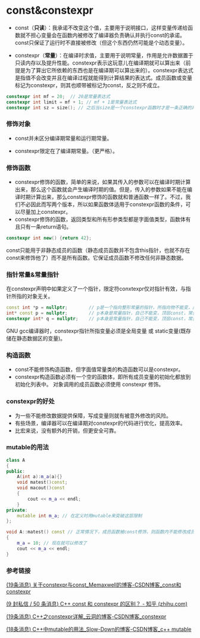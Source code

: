 # const&constexpr

- const（**只读**）：我承诺不改变这个值，主要用于说明接口，这样变量传递给函数就不担心变量会在函数内被修改了编译器负责确认并执行const的承诺。const只保证了运行时不直接被修改（但这个东西仍然可能是个动态变量）。

- constexpr（**常量**）：在编译时求值，主要用于说明常量，作用是允许数据置于只读内存以及提升性能。constexpr表示这玩意儿在编译期就可以算出来（前提是为了算出它所依赖的东西也是在编译期可以算出来的）。constexpr表达式是指值不会改变并且在编译过程就能得到计算结果的表达式。成员函数或变量标记为constexpr，则其也顺带被标记为const，反之则不成立。

```c++
constexpr int mf = 20;  // 20是常量表达式
constexpr int limit = mf + 1; // mf + 1是常量表达式
constexpr int sz = size(); // 之后当size是一个constexpr函数时才是一条正确的声明语句
```

### 修饰对象

- const并未区分编译期常量和运行期常量。

- constexpr限定在了编译期常量。（更严格）。


### 修饰函数

- constexpr修饰的函数，简单的来说，如果其传入的参数可以在编译时期计算出来，那么这个函数就会产生编译时期的值。但是，传入的参数如果不能在编译时期计算出来，那么constexpr修饰的函数就和普通函数一样了。不过，我们不必因此而写两个版本，所以如果函数体适用于constexpr函数的条件，可以尽量加上constexpr。
- constexpr修饰的函数，返回类型和所有形参类型都是字⾯值类型，函数体有且只有⼀条return语句。

```c++
constexpr int new() {return 42};
```

const只能用于非静态成员的函数（静态成员函数并不包含this指针，也就不存在const来修饰他了）而不是所有函数。它保证成员函数不修改任何非静态数据。

### 指针常量&常量指针

在constexpr声明中如果定义了一个指针，限定符conxtexpr仅对指针有效，与指针所指的对象无关。

```c++
const int *p = nullptr;        // p是一个指向整形常量的指针，所指向物不能变，底层const，指针常量
int* const p = nullptr;        // p本身是常量指针，自己不能变，顶层const，常量指针
constexpr int* q = nullptr;    // p本身是常量指针，自己不能变，顶层const，常量指针
```

GNU gcc编译器时，constexpr指针所指变量必须是全局变量 或 static变量(既存储在静态数据区的变量)。

### 构造函数

- const不能修饰构造函数，但字⾯值常量类的构造函数可以是constexpr。
- constexpr构造函数必须有⼀个空的函数体，即所有成员变量的初始化都放到初始化列表中。 对象调⽤的成员函数必须使⽤ constexpr 修饰。

### constexpr的好处

- 为⼀些不能修改数据提供保障，写成变量则就有被意外修改的⻛险。 
- 有些场景，编译器可以在编译期对constexpr的代码进⾏优化，提⾼效率。
- ⽐宏来说，没有额外的开销，但更安全可靠。

### mutable的用法

```cpp
class A
{
public:
	A(int a):m_a(a){}
	void matest()const;
	void macout()const
	{
		cout << m_a << endl;
	}
private:
	mutable int m_a; // 在定义时用mutable来突破这层限制
};

void A::matest() const // 正常情况下，成员函数被const修饰，则函数内不能修改成员变量
{
	m_a = 10; // 现在就可以修改了
	cout << m_a << endl;
}
```

### 参考链接

[(19条消息) 关于constexpr与const_Memaxwell的博客-CSDN博客_const和constexpr](https://blog.csdn.net/qq_22274565/article/details/78719951?spm=1001.2101.3001.6650.11&depth_1-utm_relevant_index=17)

[(9 封私信 / 50 条消息) C++ const 和 constexpr 的区别？ - 知乎 (zhihu.com)](https://www.zhihu.com/question/35614219)

[(19条消息) C++之constexpr详解_云洞的博客-CSDN博客_constexpr](https://blog.csdn.net/janeqi1987/article/details/103542802?spm=1001.2101.3001.6650.2&depth_1-utm_relevant_index=5)

[(18条消息) C++中mutable的用法_Slow-Down的博客-CSDN博客_c++ mutable](https://blog.csdn.net/qq_43509546/article/details/110386037)